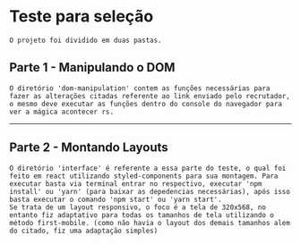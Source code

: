 # Teste para seleção

    O projeto foi dividido em duas pastas.

## Parte 1 - Manipulando o DOM

    O diretório 'dom-manipulation' contem as funções necessárias para fazer as alterações citadas referente ao link enviado pelo recrutador, o mesmo deve executar as funções dentro do console do navegador para ver a mágica acontecer rs.

---

## Parte 2 - Montando Layouts

    O diretório 'interface' é referente a essa parte do teste, o qual foi feito em react utilizando styled-components para sua montagem. Para executar basta via terminal entrar no respectivo, executar 'npm install' ou 'yarn' (para baixar as depedencias necessárias), após isso basta executar o comando 'npm start' ou 'yarn start'.
    Se trata de um layout responsivo, o foco é a tela de 320x568, no entanto fiz adaptativo para todas os tamanhos de tela utilizando o método first-mobile. (como não havia o layout dos demais tamanhos alem do citado, fiz uma adaptação simples)
